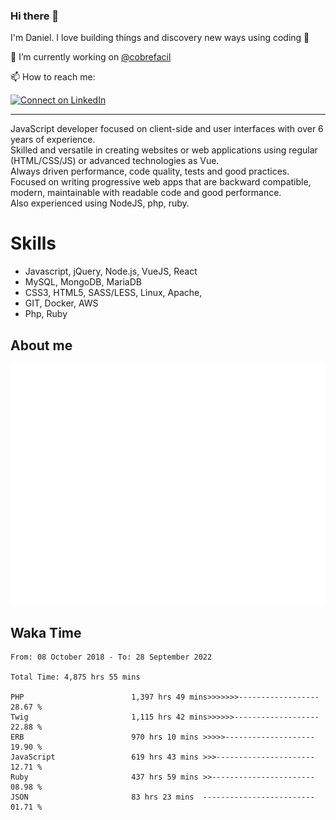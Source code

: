 ### Hi there 👋

I'm Daniel. I love building things and discovery new ways using coding :raised_hands: 

🔭 I’m currently working on [@cobrefacil](https://www.cobrefacil.com.br/)

📫 How to reach me:

[![Connect on LinkedIn](https://img.shields.io/badge/--linkedin?label=LinkedIn&logo=LinkedIn&style=social)](https://www.linkedin.com/in/daniel-cerverizzo/)

---

JavaScript developer focused on client-side and user interfaces with over 6 years of experience.  
Skilled and versatile in creating websites or web applications using regular (HTML/CSS/JS) or advanced technologies as Vue.  
Always driven performance, code quality, tests and good practices.  
 Focused on writing progressive web apps that are backward compatible, modern, maintainable with readable code and good performance.  
Also experienced using NodeJS, php, ruby. 


# Skills

 - Javascript, jQuery, Node.js, VueJS, React
 - MySQL, MongoDB, MariaDB    
 - CSS3, HTML5, SASS/LESS,  Linux, Apache,
 - GIT, Docker, AWS
 - Php, Ruby

## About me

![Metrics](/github-metrics.svg)

## Waka Time

<!--START_SECTION:waka-->

```text
From: 08 October 2018 - To: 28 September 2022

Total Time: 4,875 hrs 55 mins

PHP                        1,397 hrs 49 mins>>>>>>>------------------   28.67 %
Twig                       1,115 hrs 42 mins>>>>>>-------------------   22.88 %
ERB                        970 hrs 10 mins >>>>>--------------------   19.90 %
JavaScript                 619 hrs 43 mins >>>----------------------   12.71 %
Ruby                       437 hrs 59 mins >>-----------------------   08.98 %
JSON                       83 hrs 23 mins  -------------------------   01.71 %
```

<!--END_SECTION:waka-->

